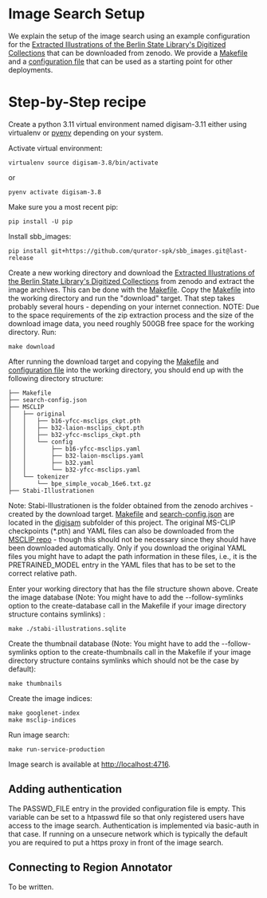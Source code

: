 # Image Search Setup

We explain the setup of the image search using an example configuration for the 
[Extracted Illustrations of the Berlin State Library's Digitized Collections](https://zenodo.org/records/2602431)
that can be downloaded from zenodo. We provide a [Makefile](../digisam/Makefile) 
and a [configuration file](../digisam/search-config.json) that can be used as a starting point 
for other deployments.

# Step-by-Step recipe

Create a python 3.11 virtual environment named digisam-3.11 either using virtualenv or [pyenv](https://github.com/pyenv/pyenv) depending on your system.

Activate virtual environment:
```commandline
virtualenv source digisam-3.8/bin/activate
```
or
```commandline
pyenv activate digisam-3.8
```
Make sure you a most recent pip:
```commandline
pip install -U pip
```
Install sbb_images:
```commandline
pip install git+https://github.com/qurator-spk/sbb_images.git@last-release
```

Create a new working directory and download the [Extracted Illustrations of the Berlin State Library's Digitized Collections](https://zenodo.org/records/2602431)
from zenodo and extract the image archives. This can be done with the [Makefile](../digisam/Makefile).
Copy the [Makefile](../digisam/Makefile) into the working directory and run the "download" target. 
That step takes probably several hours - depending on your internet connection. 
NOTE: Due to the space requirements of the zip extraction process and the size of the download image data, 
you need roughly 500GB free space for the working directory.
Run:
```commandline
make download
```
After running the download target and copying the [Makefile](../digisam/Makefile) and [configuration file](../digisam/search-config.json) into the working directory, you should end up 
with the following directory structure:
```commandline
├── Makefile
├── search-config.json
├── MSCLIP
│   ├── original
│   │   ├── b16-yfcc-msclips_ckpt.pth
│   │   ├── b32-laion-msclips_ckpt.pth
│   │   ├── b32-yfcc-msclips_ckpt.pth
│   │   └── config
│   │       ├── b16-yfcc-msclips.yaml
│   │       ├── b32-laion-msclips.yaml
│   │       ├── b32.yaml
│   │       └── b32-yfcc-msclips.yaml
│   └── tokenizer
│       └── bpe_simple_vocab_16e6.txt.gz
├── Stabi-Illustrationen
```
Note: Stabi-Illustrationen is the folder obtained from the zenodo archives - created by the download target.
[Makefile](../digisam/Makefile) and [search-config.json](../digisam/search-config.json) are located in the [digisam](../digisam/) subfolder of this project.
The original MS-CLIP checkpoints (*.pth) and YAML files can also be downloaded from the [MSCLIP repo](https://github.com/Hxyou/MSCLIP/blob/main/README.md) - though this should not be necessary since they should have been downloaded automatically.
Only if you download the original YAML files you might have to adapt the path information in these files, i.e., it is the PRETRAINED_MODEL entry in the YAML files that has to be set to the correct relative path.

Enter your working directory that has the file structure shown above. 
Create the image database (Note: You might have to add the --follow-symlinks option to the create-database call in the Makefile if your image directory structure contains symlinks) :
```commandline
make ./stabi-illustrations.sqlite
```
Create the thumbnail database (Note: You might have to add the --follow-symlinks option to the create-thumbnails call in the Makefile if your image directory structure contains symlinks which should not be the case by default):
```commandline
make thumbnails
```
Create the image indices:
```commandline
make googlenet-index
make msclip-indices
```
Run image search:
```commandline
make run-service-production
```
Image search is available at [http://localhost:4716]().

## Adding authentication

The PASSWD_FILE entry in the provided configuration file is empty. This variable can be set to a htpasswd file so that 
only registered users have access to the image search. Authentication is implemented via basic-auth in that case. 
If running on a unsecure network which is typically the default you are required to put a https proxy in front of the image search.

## Connecting to Region Annotator

To be written.
